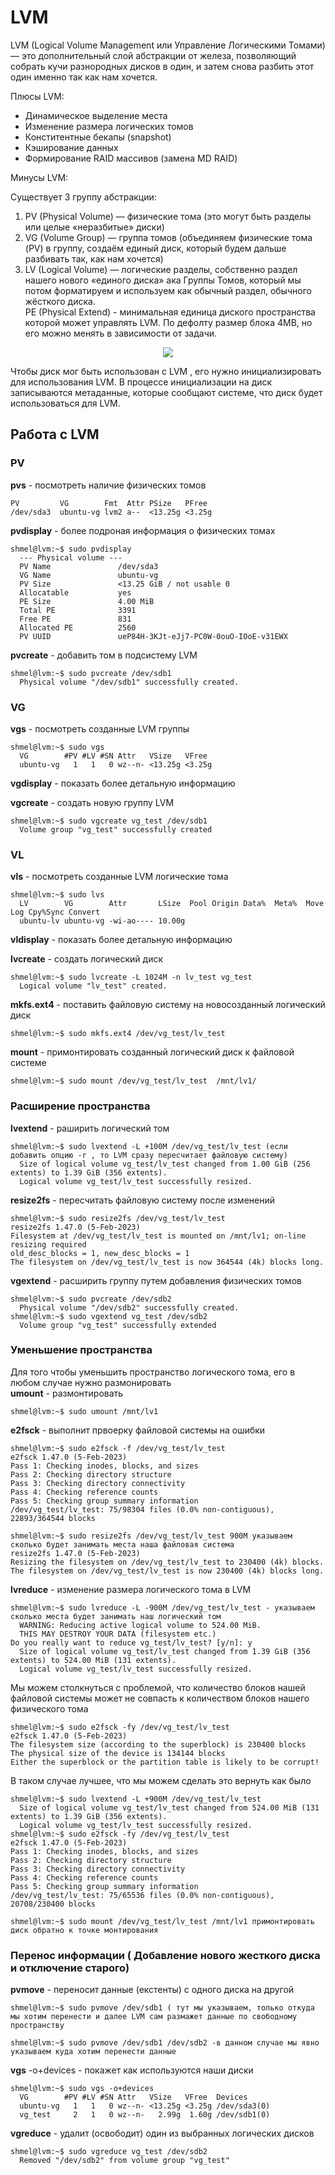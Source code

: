 # LVM
LVM (Logical Volume Management или Управление Логическими Томами) — это дополнительный слой абстракции от железа, позволяющий собрать кучи разнородных дисков в один, и затем снова разбить этот один именно так как нам хочется.    

Плюсы LVM:
- Динамическое выделение места
- Изменение размера логических томов
- Конститентные бекапы (snapshot)
- Кэширование данных
- Формирование RAID массивов (замена MD RAID)      

Минусы LVM:   


Cуществует 3 группу абстракции:
1. PV (Physical Volume) — физические тома (это могут быть разделы или целые «неразбитые» диски)
2. VG (Volume Group) — группа томов (объединяем физические тома (PV) в группу, создаём единый диск, который будем дальше разбивать так, как нам хочется)
3. LV (Logical Volume) — логические разделы, собственно раздел нашего нового «единого диска» ака Группы Томов, который мы потом форматируем и используем как обычный раздел, обычного жёсткого диска.  
PE (Physical Extend) - минимальная единица диского пространства которой может управлять LVM. По дефолту размер блока 4MB, но его можно менять в зависимости от задачи.

 <p align="center">
<image src="https://github.com/LLlMEJIb87/LINUX/blob/main/Диски/Картинки/LVM_abstrakcia.PNG">
</p>


Чтобы диск мог быть использован с LVM , его нужно инициализировать для использования LVM. В процессе инициализации на диск записываются метаданные, которые сообщают системе, что диск будет использоваться для LVM.
## Работа с LVM
### PV

**pvs** - посмотреть наличие физических томов
```
PV         VG        Fmt  Attr PSize   PFree
/dev/sda3  ubuntu-vg lvm2 a--  <13.25g <3.25g
```
**pvdisplay** - более подроная информация о физических томах
```
shmel@lvm:~$ sudo pvdisplay
  --- Physical volume ---
  PV Name               /dev/sda3
  VG Name               ubuntu-vg
  PV Size               <13.25 GiB / not usable 0
  Allocatable           yes
  PE Size               4.00 MiB
  Total PE              3391
  Free PE               831
  Allocated PE          2560
  PV UUID               ueP84H-3KJt-eJj7-PC0W-0ouO-IOoE-v31EWX
```
 **pvcreate**  - добавить том в подсистему LVM
```
shmel@lvm:~$ sudo pvcreate /dev/sdb1
  Physical volume "/dev/sdb1" successfully created.
```
### VG
**vgs** - посмотреть созданные LVM группы
```
shmel@lvm:~$ sudo vgs
  VG        #PV #LV #SN Attr   VSize   VFree
  ubuntu-vg   1   1   0 wz--n- <13.25g <3.25g
```
**vgdisplay** - показать более детальную информацию  

**vgcreate** - создать новую группу LVM
```
shmel@lvm:~$ sudo vgcreate vg_test /dev/sdb1
  Volume group "vg_test" successfully created
```
### VL
**vls** - посмотреть созданные LVM логические тома
```
shmel@lvm:~$ sudo lvs
  LV        VG        Attr       LSize  Pool Origin Data%  Meta%  Move Log Cpy%Sync Convert
  ubuntu-lv ubuntu-vg -wi-ao---- 10.00g    
```
**vldisplay** - показать более детальную информацию   

**lvcreate**  - создать логический диск
```
shmel@lvm:~$ sudo lvcreate -L 1024M -n lv_test vg_test
  Logical volume "lv_test" created.
```
**mkfs.ext4** - поставить файловую систему на новосозданный логический диск
```
shmel@lvm:~$ sudo mkfs.ext4 /dev/vg_test/lv_test
```
**mount** - примонтировать созданный логический диск к файловой системе
```
shmel@lvm:~$ sudo mount /dev/vg_test/lv_test  /mnt/lv1/
```

### Расширение пространства
**lvextend** - раширить логический том
```
shmel@lvm:~$ sudo lvextend -L +100M /dev/vg_test/lv_test (если добавить опцию -r , то LVM сразу пересчитает файловую систему)
  Size of logical volume vg_test/lv_test changed from 1.00 GiB (256 extents) to 1.39 GiB (356 extents).
  Logical volume vg_test/lv_test successfully resized.
```
**resize2fs** - пересчитать файловую систему после изменений
```
shmel@lvm:~$ sudo resize2fs /dev/vg_test/lv_test
resize2fs 1.47.0 (5-Feb-2023)
Filesystem at /dev/vg_test/lv_test is mounted on /mnt/lv1; on-line resizing required
old_desc_blocks = 1, new_desc_blocks = 1
The filesystem on /dev/vg_test/lv_test is now 364544 (4k) blocks long.
```
**vgextend** - расширить группу путем добавления физических томов
```
shmel@lvm:~$ sudo pvcreate /dev/sdb2
  Physical volume "/dev/sdb2" successfully created.
shmel@lvm:~$ sudo vgextend vg_test /dev/sdb2
  Volume group "vg_test" successfully extended
```
### Уменьшение пространства
Для того чтобы уменьшить пространство логического тома, его в любом случае нужно размонировать   
**umount** - размонтировать 
```
shmel@lvm:~$ sudo umount /mnt/lv1
```
**e2fsck** - выполнит првоерку файловой системы на ошибки
```
shmel@lvm:~$ sudo e2fsck -f /dev/vg_test/lv_test
e2fsck 1.47.0 (5-Feb-2023)
Pass 1: Checking inodes, blocks, and sizes
Pass 2: Checking directory structure
Pass 3: Checking directory connectivity
Pass 4: Checking reference counts
Pass 5: Checking group summary information
/dev/vg_test/lv_test: 75/98304 files (0.0% non-contiguous), 22893/364544 blocks
```
```
shmel@lvm:~$ sudo resize2fs /dev/vg_test/lv_test 900M указываем сколько будет занимать места наша файловая система
resize2fs 1.47.0 (5-Feb-2023)
Resizing the filesystem on /dev/vg_test/lv_test to 230400 (4k) blocks.
The filesystem on /dev/vg_test/lv_test is now 230400 (4k) blocks long.
```
**lvreduce** - изменение размера логического тома в LVM
```
shmel@lvm:~$ sudo lvreduce -L -900M /dev/vg_test/lv_test - указываем сколько места будет занимать наш логический том
  WARNING: Reducing active logical volume to 524.00 MiB.
  THIS MAY DESTROY YOUR DATA (filesystem etc.)
Do you really want to reduce vg_test/lv_test? [y/n]: y
  Size of logical volume vg_test/lv_test changed from 1.39 GiB (356 extents) to 524.00 MiB (131 extents).
  Logical volume vg_test/lv_test successfully resized.
```
Мы можем столкнуться с проблемой, что количество блоков нашей файловой системы может не совпасть к количеством блоков нашего физического тома
```
shmel@lvm:~$ sudo e2fsck -fy /dev/vg_test/lv_test
e2fsck 1.47.0 (5-Feb-2023)
The filesystem size (according to the superblock) is 230400 blocks
The physical size of the device is 134144 blocks
Either the superblock or the partition table is likely to be corrupt!
```
В таком случае лучшее, что мы можем сделать это вернуть как было
```
shmel@lvm:~$ sudo lvextend -L +900M /dev/vg_test/lv_test
  Size of logical volume vg_test/lv_test changed from 524.00 MiB (131 extents) to 1.39 GiB (356 extents).
  Logical volume vg_test/lv_test successfully resized.
shmel@lvm:~$ sudo e2fsck -fy /dev/vg_test/lv_test
e2fsck 1.47.0 (5-Feb-2023)
Pass 1: Checking inodes, blocks, and sizes
Pass 2: Checking directory structure
Pass 3: Checking directory connectivity
Pass 4: Checking reference counts
Pass 5: Checking group summary information
/dev/vg_test/lv_test: 75/65536 files (0.0% non-contiguous), 20708/230400 blocks
```
```
shmel@lvm:~$ sudo mount /dev/vg_test/lv_test /mnt/lv1 примонтировать диск обратно к точке монтирования
```
### Перенос информации ( Добавление нового жесткого диска и отключение старого)
**pvmove** - переносит данные (екстенты) с одного диска на другой
```
shmel@lvm:~$ sudo pvmove /dev/sdb1 ( тут мы указываем, только откуда мы хотим перенести и далее LVM сам размажет данные по свободному пространству
```
```
shmel@lvm:~$ sudo pvmove /dev/sdb1 /dev/sdb2 -в данном случае мы явно указываем куда хотим перенести данные
```
**vgs** -o+devices - покажет как используются наши диски
```
shmel@lvm:~$ sudo vgs -o+devices
  VG        #PV #LV #SN Attr   VSize   VFree  Devices
  ubuntu-vg   1   1   0 wz--n- <13.25g <3.25g /dev/sda3(0)
  vg_test     2   1   0 wz--n-   2.99g  1.60g /dev/sdb1(0)
```
**vgreduce** - удалит  (освободит) один из выбранных логических дисков
```
shmel@lvm:~$ sudo vgreduce vg_test /dev/sdb2
  Removed "/dev/sdb2" from volume group "vg_test"
```
